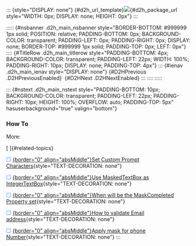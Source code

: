 ::: {style="DISPLAY: none"}
[](ms-xhelp:///?Id=d2h_url_template){#d2h_url_template}![](!package_url!){#d2h_package_url style="WIDTH: 0px; DISPLAY: none; HEIGHT: 0px"}
:::

::::: {#nsbanner .d2h_main_nsbanner style="BORDER-BOTTOM: #999999 1px solid; POSITION: relative; PADDING-BOTTOM: 0px; BACKGROUND-COLOR: transparent; PADDING-LEFT: 0px; PADDING-RIGHT: 0px; DISPLAY: none; BORDER-TOP: #999999 1px solid; PADDING-TOP: 0px; LEFT: 0px"}
:::: {#TitleRow .d2h_main_titlerow style="PADDING-BOTTOM: 4px; BACKGROUND-COLOR: transparent; PADDING-LEFT: 22px; WIDTH: 100%; PADDING-RIGHT: 10px; DISPLAY: none; PADDING-TOP: 4px"}
::: {#ienav .d2h_main_ienav style="DISPLAY: none"}
[](ms-xhelp:///?Id=366a724d-20e6-46e7-a2bd-ae09b2dcf0d1){#D2HPrevious .D2HPreviousEnabled}  [](ms-xhelp:///?Id=cb1d2530-fb79-48fa-a8c0-2397e1eae7c5){#D2HNext .D2HNextEnabled}
:::
::::
:::::

::: {#nstext .d2h_main_nstext style="PADDING-BOTTOM: 10px; BACKGROUND-COLOR: transparent; PADDING-LEFT: 22px; PADDING-RIGHT: 10px; HEIGHT: 100%; OVERFLOW: auto; PADDING-TOP: 5px" hasuserbackground="true" valign="bottom"}
### How To

More:

[ ]{#related-topics}

[![](../button.gif){border="0" align="absMiddle"}Set Custom Prompt Characters](ms-xhelp:///?Id=e252b96b-20c2-4dc2-bbef-5457cf4d7dcd){style="TEXT-DECORATION: none"}

[![](../button.gif){border="0" align="absMiddle"}Use MaskedTextBox as IntegerTextBox](ms-xhelp:///?Id=0f475942-1b95-4b4f-aadd-a65951903d25){style="TEXT-DECORATION: none"}

[![](../button.gif){border="0" align="absMiddle"}When will be the MaskCompleted Property set](ms-xhelp:///?Id=511e1d54-4fe7-4573-86ef-f399c3a0fe91){style="TEXT-DECORATION: none"}

[![](../button.gif){border="0" align="absMiddle"}How to validate Email address](ms-xhelp:///?Id=7b4a28a7-6e48-4ee3-bd17-af97c7c04ac7){style="TEXT-DECORATION: none"}

[![](../button.gif){border="0" align="absMiddle"}Apply mask for phone Number](ms-xhelp:///?Id=ca822d4b-9597-437b-b074-453e35678147){style="TEXT-DECORATION: none"}
:::
